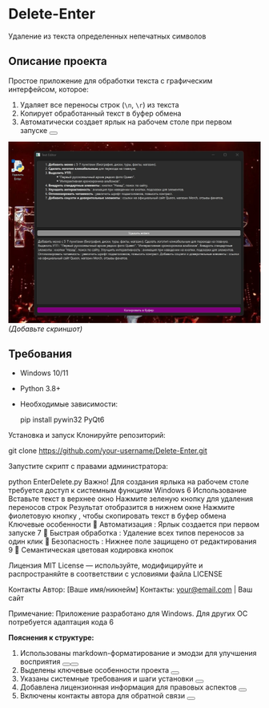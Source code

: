 # Delete-Enter
Удаление из текста определенных непечатных символов

## Описание проекта
Простое приложение для обработки текста с графическим интерфейсом, которое:
1. Удаляет все переносы строк (`\n`, `\r`) из текста
2. Копирует обработанный текст в буфер обмена
3. Автоматически создает ярлык на рабочем столе при первом запуске <button class="citation-flag" data-index="7">
                      
![Пример скриншота приложения](\Screenshot.jpg) *(Добавьте скриншот)*

## Требования
- Windows 10/11
- Python 3.8+
- Необходимые зависимости:

  pip install pywin32 PyQt6

Установка и запуск
Клонируйте репозиторий:

git clone https://github.com/your-username/Delete-Enter.git

Запустите скрипт с правами администратора:

python EnterDelete.py
Важно! Для создания ярлыка на рабочем столе требуется доступ к системным функциям Windows 6
Использование
Вставьте текст в верхнее окно
Нажмите зеленую кнопку для удаления переносов строк
Результат отобразится в нижнем окне
Нажмите фиолетовую кнопку , чтобы скопировать текст в буфер обмена
Ключевые особенности
🔹 Автоматизация : Ярлык создается при первом запуске 7
🔹 Быстрая обработка : Удаление всех типов переносов за один клик
🔹 Безопасность : Нижнее поле защищено от редактирования 9
🔹 Семантическая цветовая кодировка кнопок

Лицензия
MIT License — используйте, модифицируйте и распространяйте в соответствии с условиями файла LICENSE

Контакты
Автор: [Ваше имя/никнейм]
Контакты: your@email.com | Ваш сайт

Примечание: Приложение разработано для Windows. Для других ОС потребуется адаптация кода 6


**Пояснения к структуре:**
1. Использованы markdown-форматирование и эмодзи для улучшения восприятия <button class="citation-flag" data-index="2"><button class="citation-flag" data-index="9">
2. Выделены ключевые особенности проекта <button class="citation-flag" data-index="7">
3. Указаны системные требования и шаги установки <button class="citation-flag" data-index="1">
4. Добавлена лицензионная информация для правовых аспектов <button class="citation-flag" data-index="5">
5. Включены контакты автора для обратной связи <button class="citation-flag" data-index="6">

